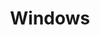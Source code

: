 ---
title: "Windows"
draft: false
images: []
menu:
  docs:
    parent: "Privesc"
weight: 100
toc: true
---